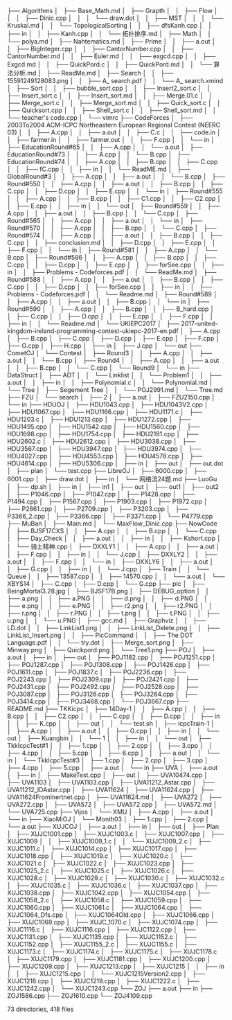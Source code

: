 

├── Algorithms 
│   ├── Base_Math.md
│   ├── Grapth
│   │   ├── Flow
│   │   │   ├── Dinic.cpp
│   │   │   └── draw.dot
│   │   ├── MST
│   │   │   └── Kruskal.md
│   │   └── TopologicalSorting
│   │       ├── dfsKanh.cpp
│   │       ├── in
│   │       ├── Kanh.cpp
│   │       └── 拓扑排序.md
│   ├── Math
│   │   └── polya.md
│   ├── Nahtematics.md
│   ├── Prime
│   │   ├── a.out
│   │   ├── BigInteger.cpp
│   │   ├── CantorNumber.cpp
│   │   ├── CantorNumber.md
│   │   ├── Euler.md
│   │   ├── exgcd.cpp
│   │   ├── Exgcd.md
│   │   ├── QuickPord.c
│   │   ├── QuickPord.md
│   │   └── 算法分析.md
│   ├── ReadMe.md
│   ├── Search
│   │   ├── 15591249128083.png
│   │   ├── A_  search.pdf
│   │   └── A_  search.xmind
│   ├── Sort
│   │   ├── bubble_sort.cpp
│   │   ├── Insert2_sort.c
│   │   ├── Insert_sort.c
│   │   ├── Insert_sort.md
│   │   ├── Merge.01.c
│   │   ├── Merge_sort.c
│   │   ├── Merge_sort.md
│   │   ├── Quick_sort.c
│   │   ├── Quicksort.cpp
│   │   ├── Shell_sort.c
│   │   ├── Shell_sort.md
│   │   └── teacher's code.cpp
│   └── vimrc
├── CodeForces
│   ├── 2003To2004 ACM-ICPC Northeastern European Regional Contest (NEERC 03)
│   │   ├── A.cpp
│   │   ├── a.out
│   │   ├── C.c
│   │   ├── code.in
│   │   ├── farmer.in
│   │   ├── farmer.out
│   │   ├── F.cpp
│   │   └── in
│   ├── EducationRound#65
│   │   ├── A.cpp
│   │   └── a.out
│   ├── EducationRound#73
│   │   ├── A.cpp
│   │   └── B.cpp
│   ├── EducationRound#74
│   │   ├── A.cpp
│   │   ├── B.cpp
│   │   ├── C.cpp
│   │   ├── fC.cpp
│   │   ├── in
│   │   └── ReadME.md
│   ├── GlobalRound#3
│   │   ├── A.cpp
│   │   ├── a.out
│   │   └── B.cpp
│   ├── Round#550
│   │   ├── A.cpp
│   │   ├── a.out
│   │   ├── B.cpp
│   │   ├── C.cpp
│   │   ├── D.cpp
│   │   ├── E.cpp
│   │   └── in
│   ├── Round#555
│   │   ├── A.cpp
│   │   ├── B.cpp
│   │   ├── C1.cpp
│   │   ├── C2.cpp
│   │   ├── E.cpp
│   │   ├── in
│   │   └── out
│   ├── Round#559
│   │   ├── A.cpp
│   │   ├── a.out
│   │   ├── B.cpp
│   │   └── C.cpp
│   ├── Round#565
│   │   ├── A.cpp
│   │   ├── a.out
│   │   └── in
│   ├── Round#570
│   │   ├── A.cpp
│   │   ├── B.cpp
│   │   └── C.cpp
│   ├── Round#574
│   │   ├── A.cpp
│   │   ├── a.out
│   │   ├── B.cpp
│   │   ├── C.cpp
│   │   ├── conclusion.md
│   │   ├── D.cpp
│   │   ├── E.cpp
│   │   ├── F.cpp
│   │   └── in
│   ├── Round#581
│   │   ├── A.cpp
│   │   └── B.cpp
│   ├── Round#586
│   │   ├── A.cpp
│   │   ├── B.cpp
│   │   ├── C.cpp
│   │   ├── D.cpp
│   │   ├── E.cpp
│   │   ├── forSee.cpp
│   │   ├── in
│   │   ├── Problems - Codeforces.pdf
│   │   └── ReadMe.md
│   ├── Round#588
│   │   ├── A.cpp
│   │   ├── a.out
│   │   ├── B.cpp
│   │   ├── C.cpp
│   │   ├── D.cpp
│   │   ├── forSee.cpp
│   │   ├── in
│   │   ├── Problems - Codeforces.pdf
│   │   └── Readme.md
│   ├── Round#589
│   │   ├── A.cpp
│   │   ├── a.out
│   │   ├── B.cpp
│   │   └── in
│   ├── Round#590
│   │   ├── A.cpp
│   │   ├── B.cpp
│   │   ├── B_hard.cpp
│   │   ├── C.cpp
│   │   ├── D.cpp
│   │   ├── E.cpp
│   │   ├── F.cpp
│   │   ├── in
│   │   └── Readme.md
│   └── UKIEPC2017
│       ├── 2017-united-kingdom-ireland-programming-contest-ukiepc-2017-en.pdf
│       ├── A.cpp
│       ├── B.cpp
│       ├── C.cpp
│       ├── D.cpp
│       ├── E.cpp
│       ├── F.cpp
│       ├── G.cpp
│       ├── H.cpp
│       ├── in
│       ├── J.cpp
│       └── out
├── CometOJ
│   └── Contest
│       ├── Round3
│       │   ├── A.cpp
│       │   ├── a.out
│       │   └── B.cpp
│       ├── Round4
│       │   ├── A.cpp
│       │   ├── a.out
│       │   ├── B.cpp
│       │   └── C.cpp
│       └── Round9
│           └── in
├── DataStruct
│   ├── ADT
│   │   └── Linklist
│   │       └── Problem1
│   │           ├── a.out
│   │           ├── in
│   │           ├── Polynomial.c
│   │           └── Polynomial.md
│   └── Tree
│       ├── Segement Tree
│       │   └── POJ2991.md
│       └── Tree.md
├── FZU
│   └── search
│       ├── 2
│       ├── a.out
│       ├── FZU2150.cpp
│       └── in
├── HDUOJ
│   ├── HDU1043.cpp
│   ├── HDU1043V2.cpp
│   ├── HDU1067.cpp
│   ├── HDU1166.cpp
│   ├── HDU1171.c
│   ├── HDU1203.c
│   ├── HDU1213.cpp
│   ├── HDU1272.cpp
│   ├── HDU1495.cpp
│   ├── HDU1542.cpp
│   ├── HDU1560.cpp
│   ├── HDU1698.cpp
│   ├── HDU1754.cpp
│   ├── HDU2181.cpp
│   ├── HDU2602.c
│   ├── HDU2612.cpp
│   ├── HDU3038.cpp
│   ├── HDU3567.cpp
│   ├── HDU3947.cpp
│   ├── HDU3974.cpp
│   ├── HDU4027.cpp
│   ├── HDU4553.cpp
│   ├── HDU4578.cpp
│   ├── HDU4614.cpp
│   ├── HDU5306.cpp
│   ├── in
│   ├── out
│   ├── out.dot
│   ├── plan
│   └── test.cpp
├── LibreOJ
│   ├── 6000.cpp
│   ├── 6001.cpp
│   ├── draw.dot
│   ├── in
│   └── 网络流24题.md
├── LuoGu
│   ├── dp.sh
│   ├── in
│   ├── in1
│   ├── out
│   ├── out1
│   ├── out2
│   ├── P1046.cpp
│   ├── P1047.cpp
│   ├── P1428.cpp
│   ├── P1494.cpp
│   ├── P1567.cpp
│   ├── P1903.cpp
│   ├── P1972.cpp
│   ├── P2661.cpp
│   ├── P2709.cpp
│   ├── P3203.cpp
│   ├── P3366_2.cpp
│   ├── P3366.cpp
│   ├── P3371.cpp
│   └── P4779.cpp
├── MuBan
│   ├── Main.md
│   └── MaxFlow_Dinic.cpp
├── NowCode
│   ├── BJSF17CXS
│   │   ├── A.cpp
│   │   ├── B.cpp
│   │   └── C.cpp
│   ├── Day_Check
│   │   ├── a.out
│   │   ├── in
│   │   ├── Kshort.cpp
│   │   └── 骑士精神.cpp
│   ├── DXXLY1
│   │   ├── A.cpp
│   │   ├── a.out
│   │   ├── F.cpp
│   │   ├── in
│   │   └── J.cpp
│   ├── DXXLY2
│   │   ├── a.out
│   │   ├── F.cpp
│   │   └── in
│   ├── DXXLY6
│   │   ├── a.out
│   │   ├── G.cpp
│   │   ├── in
│   │   └── J.cpp
│   ├── Train
│   │   └── Queue
│   │       ├── 13587.cpp
│   │       ├── 14570.cpp
│   │       └── a.out
│   └── XBYS14
│       ├── C.cpp
│       ├── D.cpp
│       └── G.cpp
├── pic
│   ├── BeingMortal3.28.jpg
│   ├── BJSF17B.png
│   ├── DEBUG_option
│   │   ├── a.png
│   │   ├── a.PNG
│   │   ├── d.png
│   │   ├── d.PNG
│   │   ├── e.png
│   │   ├── e.PNG
│   │   ├── r2.png
│   │   ├── r2.PNG
│   │   ├── r.png
│   │   ├── r.PNG
│   │   ├── t.png
│   │   ├── t.PNG
│   │   ├── u.png
│   │   └── u.PNG
│   ├── gcc.md
│   ├── Graphviz
│   │   ├── LD.dot
│   │   ├── LinkList1.png
│   │   ├── LinkList_Delete.png
│   │   ├── LinkList_Insert.png
│   │   ├── PicCommand
│   │   ├── The DOT Language.pdf
│   │   └── try.dot
│   ├── Merge_sort.png
│   ├── Minway.png
│   ├── Quickpord.png
│   └── Tree1.png
├── POJ
│   ├── a.out
│   ├── in
│   ├── out
│   ├── POJ1182.cpp
│   ├── POJ1251.cpp
│   ├── POJ1287.cpp
│   ├── POJ1308.cpp
│   ├── POJ1426.cpp
│   ├── POJ1611.cpp
│   ├── POJ1837.c
│   ├── POJ2236.cpp
│   ├── POJ2243.cpp
│   ├── POJ2309.cpp
│   ├── POJ2421.cpp
│   ├── POJ2431.cpp
│   ├── POJ2492.cpp
│   ├── POJ2528.cpp
│   ├── POJ3087.cpp
│   ├── POJ3126.cpp
│   ├── POJ3264.cpp
│   ├── POJ3414.cpp
│   ├── POJ3468.cpp
│   └── POJ3667.cpp
├── README.md
├── TKKicpc
│   ├── 14Day-1
│   │   ├── A.cpp
│   │   ├── B.cpp
│   │   ├── C2.cpp
│   │   ├── C.cpp
│   │   ├── D.cpp
│   │   ├── in
│   │   ├── K.cpp
│   │   ├── out
│   │   └── test.sh
│   ├── icpcTrain-1
│   │   ├── A.cpp
│   │   ├── a.out
│   │   ├── G.cpp
│   │   ├── in
│   │   └── out
│   ├── Kuangbin
│   │   └── 1
│   │       ├── in
│   │       └── out
│   ├── TkkIcpcTest#1
│   │   ├── 1.cpp
│   │   ├── 2.cpp
│   │   ├── 3.cpp
│   │   ├── 4.cpp
│   │   ├── 5.cpp
│   │   ├── 6.cpp
│   │   ├── a.out
│   │   └── in
│   └── TkkIcpcTest#3
│       ├── 1.cpp
│       ├── 2.cpp
│       ├── 3.cpp
│       ├── 4.cpp
│       ├── 5.cpp
│       ├── a.out
│       └── in
├── UVA
│   ├── a.out
│   ├── in
│   ├── MakeTest.cpp
│   ├── out
│   ├── UVA10474.cpp
│   ├── UVA1103
│   ├── UVA1103.cpp
│   ├── UVA11212_Astar.cpp
│   ├── UVA11212_IDAstar.cpp
│   ├── UVA11624
│   ├── UVA11624.cpp
│   ├── UVA11624FromInertnet.cpp
│   ├── UVA11624.md
│   ├── UVA272
│   ├── UVA272.cpp
│   ├── UVA572
│   ├── UVA572.cpp
│   ├── UVA572.md
│   └── UVA725.cpp
├── Vijos
│   └── XMU
│       ├── A.cpp
│       ├── a.out
│       └── in
├── XiaoMiOJ
│   └── Month03
│       ├── 1.cpp
│       ├── 2.cpp
│       └── a.out
├── XUJCOJ
│   ├── a.out
│   ├── in
│   ├── out
│   ├── Plan
│   ├── XUJC1001.cpp
│   ├── XUJC1003.c
│   ├── XUJC1007.cpp
│   ├── XUJC1009
│   │   ├── XUJC1009_1.c
│   │   └── XUJC1009_2.c
│   ├── XUJC1011.c
│   ├── XUJC1014.cpp
│   ├── XUJC1017.cpp
│   ├── XUJC1018.cpp
│   ├── XUJC1019.c
│   ├── XUJC1020.c
│   ├── XUJC1021.c
│   ├── XUJC1022.c
│   ├── XUJC1023.cpp
│   ├── XUJC1025_2.c
│   ├── XUJC1025.c
│   ├── XUJC1026.c
│   ├── XUJC1028.c
│   ├── XUJC1029.c
│   ├── XUJC1030.c
│   ├── XUJC1032.c
│   ├── XUJC1035.c
│   ├── XUJC1036.c
│   ├── XUJC1037.cpp
│   ├── XUJC1038.cpp
│   ├── XUJC1042.cpp
│   ├── XUJC1054.cpp
│   ├── XUJC1058_2.c
│   ├── XUJC1058.c
│   ├── XUJC1059.cpp
│   ├── XUJC1060.cpp
│   ├── XUJC1061.c
│   ├── XUJC1064.cpp
│   ├── XUJC1064_Dfs.cpp
│   ├── XUJC1064Old.cpp
│   ├── XUJC1066.cpp
│   ├── XUJC1069.cpp
│   ├── XUJC_1070.c
│   ├── XUJC1074.cpp
│   ├── XUJC1116.c
│   ├── XUJC1116.cpp
│   ├── XUJC1122.cpp
│   ├── XUJC1131.cpp
│   ├── XUJC1135.cpp
│   ├── XUJC1152.c
│   ├── XUJC1152.cpp
│   ├── XUJC1155_2.c
│   ├── XUJC1155.c
│   ├── XUJC1173.c
│   ├── XUJC1174.c
│   ├── XUJC1175.c
│   ├── XUJC1178.c
│   ├── XUJC1179.cpp
│   ├── XUJC1181.cpp
│   ├── XUJC1200.cpp
│   ├── XUJC1209.cpp
│   ├── XUJC1213.cpp
│   ├── XUJC1215
│   │   ├── in
│   │   ├── XUJC1215.cpp
│   │   └── XUJC1215Version2.cpp
│   ├── XUJC1218.cpp
│   ├── XUJC1219.cpp
│   ├── XUJC1222.c
│   ├── XUJC1242.cpp
│   └── XUJC1243.cpp
└── ZOJ
    ├── a.out
    ├── in
    ├── ZOJ1586.cpp
    ├── ZOJ1610.cpp
    └── ZOJ4109.cpp

73 directories, 418 files
